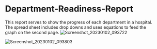 # Department-Readiness-Report
This report serves to show the progress of each department in a hospital. The spread sheet includes drop downs and uses equations to feed the graph on the second page. 
![Screenshot_20230102_093722](https://user-images.githubusercontent.com/112598607/210305020-b5252d5b-df8f-4c44-be84-3b8dc8a3aa0d.png)


![Screenshot_20230102_093803](https://user-images.githubusercontent.com/112598607/210305031-737aa476-4673-4140-9eb7-97b4e867e481.png)
